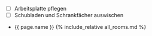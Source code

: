  - [ ] Arbeitsplatte pflegen
 - [ ] Schubladen und Schrankfächer auswischen
 - {{ page.name }}
{%  include_relative all_rooms.md  %}
<!--stackedit_data:
eyJoaXN0b3J5IjpbMTgwMjE3OTg4MCwtMTQzOTY0ODY1MywxMj
I5NTMyNTksLTY4OTE0NTg3NCw2OTA3MDI3OTNdfQ==
-->